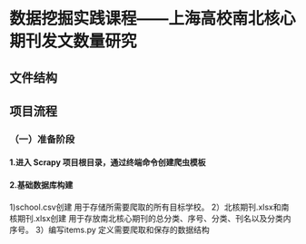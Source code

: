 # 数据挖掘实践课程——上海高校南北核心期刊发文数量研究

## 文件结构

## 项目流程

### （一）准备阶段

#### 1.进入 Scrapy 项目根目录，通过终端命令创建爬虫模板

#### 2.基础数据库构建
1)school.csv创建
    用于存储所需要爬取的所有目标学校。
2）北核期刊.xlsx和南核期刊.xlsx创建
    用于存放南北核心期刊的总分类、序号、分类、刊名以及分类内序号。
3）编写items.py
    定义需要爬取和保存的数据结构
